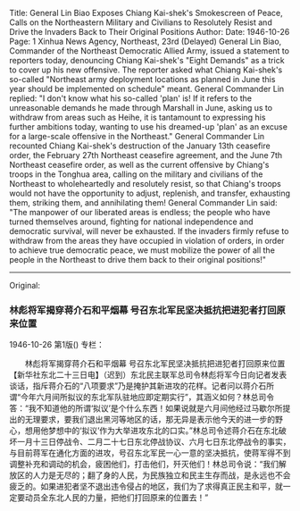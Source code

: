Title: General Lin Biao Exposes Chiang Kai-shek's Smokescreen of Peace, Calls on the Northeastern Military and Civilians to Resolutely Resist and Drive the Invaders Back to Their Original Positions
Author:
Date: 1946-10-26
Page: 1
Xinhua News Agency, Northeast, 23rd (Delayed) General Lin Biao, Commander of the Northeast Democratic Allied Army, issued a statement to reporters today, denouncing Chiang Kai-shek's "Eight Demands" as a trick to cover up his new offensive. The reporter asked what Chiang Kai-shek's so-called "Northeast army deployment locations as planned in June this year should be implemented on schedule" meant. General Commander Lin replied: "I don't know what his so-called 'plan' is! If it refers to the unreasonable demands he made through Marshall in June, asking us to withdraw from areas such as Heihe, it is tantamount to expressing his further ambitions today, wanting to use his dreamed-up 'plan' as an excuse for a large-scale offensive in the Northeast." General Commander Lin recounted Chiang Kai-shek's destruction of the January 13th ceasefire order, the February 27th Northeast ceasefire agreement, and the June 7th Northeast ceasefire order, as well as the current offensive by Chiang's troops in the Tonghua area, calling on the military and civilians of the Northeast to wholeheartedly and resolutely resist, so that Chiang's troops would not have the opportunity to adjust, replenish, and transfer, exhausting them, striking them, and annihilating them! General Commander Lin said: "The manpower of our liberated areas is endless; the people who have turned themselves around, fighting for national independence and democratic survival, will never be exhausted. If the invaders firmly refuse to withdraw from the areas they have occupied in violation of orders, in order to achieve true democratic peace, we must mobilize the power of all the people in the Northeast to drive them back to their original positions!"



<hr /> 

Original: 


### 林彪将军揭穿蒋介石和平烟幕  号召东北军民坚决抵抗把进犯者打回原来位置

1946-10-26
第1版()
专栏：

　　林彪将军揭穿蒋介石和平烟幕
    号召东北军民坚决抵抗把进犯者打回原来位置
    【新华社东北二十三日电】（迟到）东北民主联军总司令林彪将军今日向记者发表谈话，指斥蒋介石的“八项要求”乃是掩护其新进攻的花样。记者问以蒋介石所谓“今年六月间所拟议的东北军队驻地应即定期实行”，其涵义如何？林总司令答：“我不知道他的所谓‘拟议’是个什么东西！如果说就是六月间他经过马歇尔所提出的无理要求，要我们退出黑河等地区的话，那无异是表示他今天的进一步的野心，想用他梦想中的‘拟议’作为大举进攻东北的口实。”林总司令述蒋介石在东北破坏一月十三日停战令、二月二十七日东北停战协议、六月七日东北停战令的事实，与目前蒋军在通化方面的进攻，号召东北军民一心一意的坚决抵抗，使蒋军得不到调整补充和调动的机会，疲困他们，打击他们，歼灭他们！林总司令说：“我们解放区的人力是无尽的；翻了身的人民，为民族独立和民主生存而战，是永远也不会疲乏的。如果进犯者坚不退出违令侵占的地区，我们为了求得真正民主和平，就一定要动员全东北人民的力量，把他们打回原来的位置去！”
